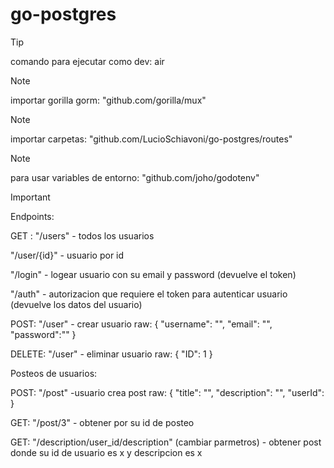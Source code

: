 # go-postgres

> [!TIP]
>comando para ejecutar como dev:
air 

> [!NOTE]
>importar gorilla gorm:
"github.com/gorilla/mux"

> [!NOTE]
>importar carpetas: 
"github.com/LucioSchiavoni/go-postgres/routes"

> [!NOTE]
>para usar variables de entorno: 
"github.com/joho/godotenv"

> [!IMPORTANT]
>Endpoints: 

GET :
"/users"  - todos los usuarios

"/user/{id}"  - usuario por id

"/login" - logear usuario con su email y password (devuelve el token)

"/auth" - autorizacion que requiere el token para autenticar usuario (devuelve los datos del usuario)


POST:
"/user" - crear usuario 
raw:
{
    "username": "",
    "email": "",
    "password":""
}

DELETE:
"/user" - eliminar usuario 
raw:
{
    "ID": 1
}


Posteos de usuarios:

POST:
"/post" -usuario crea post
raw:
{
    "title": "",
    "description": "",
    "userId": 
}

GET:
"/post/3"  - obtener por su id de posteo

GET:
"/description/user_id/description" (cambiar parmetros) - obtener post donde su id de usuario es x y descripcion es x

